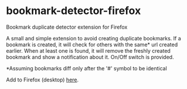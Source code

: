 # bookmark-detector-firefox
Bookmark duplicate detector extension for Firefox

A small and simple extension to avoid creating duplicate bookmarks. If a bookmark is created, it will check for others with the same* url created earlier. When at least one is found, it will remove the freshly created bookmark and show a notification about it. On/Off switch is provided.

*Assuming bookmarks diff only after the '#' symbol to be identical

Add to Firefox (desktop) <a href="https://addons.mozilla.org/en-US/firefox/addon/bookmark-detector/">here</a>.
